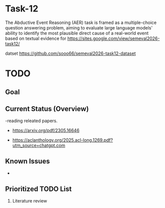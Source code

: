 # Task-12

The Abductive Event Reasoning (AER) task is framed as a multiple-choice question answering problem, aiming to evaluate large language models' ability to identify the most plausible direct cause of a real-world event based on textual evidence
for https://sites.google.com/view/semeval2026-task12/

datset https://github.com/sooo66/semeval2026-task12-dataset

#  TODO 

## Goal



## Current Status (Overview)
-reading releated papers.


- https://arxiv.org/pdf/2305.16646

- https://aclanthology.org/2025.acl-long.1269.pdf?utm_source=chatgpt.com

## Known Issues

- 

## Prioritized TODO List

1. Literature review
   
 

